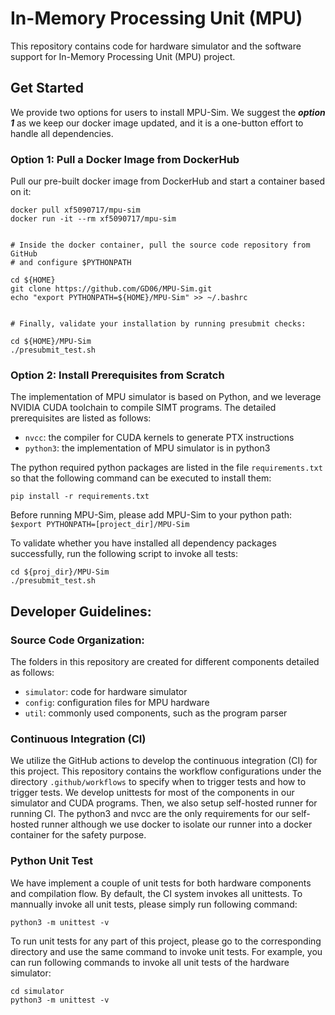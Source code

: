 # In-Memory Processing Unit (MPU)

This repository contains code for hardware simulator and the software support for In-Memory Processing Unit (MPU) project.

## Get Started

We provide two options for users to install MPU-Sim. 
We suggest the ***option 1*** as we keep our docker image updated, and it is a one-button effort to handle all dependencies. 

### Option 1: Pull a Docker Image from DockerHub

Pull our pre-built docker image from DockerHub and start a container based on it:

```
docker pull xf5090717/mpu-sim
docker run -it --rm xf5090717/mpu-sim


# Inside the docker container, pull the source code repository from GitHub
# and configure $PYTHONPATH

cd ${HOME}
git clone https://github.com/GD06/MPU-Sim.git
echo "export PYTHONPATH=${HOME}/MPU-Sim" >> ~/.bashrc


# Finally, validate your installation by running presubmit checks:

cd ${HOME}/MPU-Sim
./presubmit_test.sh
```

### Option 2: Install Prerequisites from Scratch

The implementation of MPU simulator is based on Python, and we leverage NVIDIA CUDA toolchain to compile SIMT programs.
The detailed prerequisites are listed as follows:

+ ```nvcc```: the compiler for CUDA kernels to generate PTX instructions
+ ```python3```: the implementation of MPU simulator is in python3

The python required python packages are listed in the file ```requirements.txt``` so that the following command can be executed to install them:

```
pip install -r requirements.txt 
```

Before running MPU-Sim, please add MPU-Sim to your python path:
```$export PYTHONPATH=[project_dir]/MPU-Sim```

To validate whether you have installed all dependency packages successfully, run the following script to invoke all tests:

```
cd ${proj_dir}/MPU-Sim
./presubmit_test.sh
```

## Developer Guidelines:

### Source Code Organization:

The folders in this repository are created for different components detailed as follows:

+ ```simulator```: code for hardware simulator
+ ```config```: configuration files for MPU hardware
+ ```util```: commonly used components, such as the program parser

### Continuous Integration (CI)

We utilize the GitHub actions to develop the continuous integration (CI) for this project. 
This repository contains the workflow configurations under the directory ```.github/workflows``` to specify when to trigger tests and how to trigger tests. 
We develop unittests for most of the components in our simulator and CUDA programs. 
Then, we also setup self-hosted runner for running CI. 
The python3 and nvcc are the only requirements for our self-hosted runner although we use docker to isolate our runner into a docker container for the safety purpose. 

### Python Unit Test 

We have implement a couple of unit tests for both hardware components and compilation flow. 
By default, the CI system invokes all unittests. 
To mannually invoke all unit tests, please simply run following command:

```
python3 -m unittest -v 
``` 

To run unit tests for any part of this project, please go to the corresponding directory and use the same command to invoke unit tests.
For example, you can run following commands to invoke all unit tests of the hardware simulator:

```
cd simulator 
python3 -m unittest -v 
```

